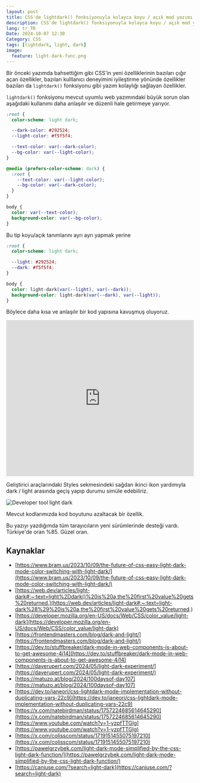 ```yaml
---
layout: post
title: CSS'de lightdark() fonksiyonuyla kolayca koyu / açık mod yazımı
description: CSS'de lightdark() fonksiyonuyla kolayca koyu / açık mod yazımı
lang: tr_TR
Date: 2024-10-07 12:30
Category: CSS
tags: [lightdark, light, dark]
image:
  feature: light-dark-func.png
---
```


Bir önceki yazımda bahsettiğim gibi CSS'in yeni özelliklerinin bazıları çığır açan özellikler, bazıları kulllanıcı deneyimini iyileştirme yönünde özellikler bazıları da `lightdark()` fonksiyonu gibi yazım kolaylığı sağlayan özellikler. 

`lightdark()` fonksiyonu mevcut uyumlu web yazımındaki büyük sorun olan aşağıdaki kullanımı daha anlaşılır ve düzenli hale getirmeye yarıyor.

```css
:root {
  color-scheme: light dark;

  --dark-color: #292524;
  --light-color: #f5f5f4;

  --text-color: var(--dark-color);
  --bg-color: var(--light-color);
}

@media (prefers-color-scheme: dark) {
  :root {
    --text-color: var(--light-color);
    --bg-color: var(--dark-color);
  }
}

body {
  color: var(--text-color);
  background-color: var(--bg-color);
}
````

Bu tip koyu/açık tanımlarını ayrı ayrı yapmak yerine 

```css
:root {
  color-scheme: light dark;

  --light: #292524;
  --dark: #f5f5f4;
}

body {
  color: light-dark(var(--light), var(--dark));
  background-color: light-dark(var(--dark), var(--light));
}
```

Böylece daha kısa ve anlaşılır bir kod yapısına kavuşmuş oluyoruz. 

<iframe height="420" width="100%" style="width: 100%;" scrolling="no" title="lightdark() fonksiyonu" src="https://codepen.io/fatihhayri/embed/rNXLRer?default-tab=css%2Cresult&zoom=0.5" frameborder="no" loading="lazy" allowtransparency="true" allowfullscreen="true">
</iframe>

Geliştirici araçlarındaki Styles sekmesindeki sağdan ikinci ikon yardımıyla dark / light arasında geçiş yapıp durumu simüle edebiliriz. 

![Developer tool light dark](https://fatihhayrioglu.com/images/light-dark.png)

Mevcut kodlarımızda kod boyutunu azaltacak bir özellik.

Bu yazıyı yazdığımda tüm tarayıcıların yeni sürümlerinde desteği vardı. Türkiye'de oran %85. Güzel oran. 

## Kaynaklar 

 - [https://www.bram.us/2023/10/09/the-future-of-css-easy-light-dark-mode-color-switching-with-light-dark/](https://www.bram.us/2023/10/09/the-future-of-css-easy-light-dark-mode-color-switching-with-light-dark/)
 - [https://web.dev/articles/light-dark#:~:text=light%2Ddark()%20is%20a,the%20first%20value%20gets%20returned.](https://web.dev/articles/light-dark#:~:text=light-dark%28%29%20is%20a,the%20first%20value%20gets%20returned.)
 - [https://developer.mozilla.org/en-US/docs/Web/CSS/color_value/light-dark](https://developer.mozilla.org/en-US/docs/Web/CSS/color_value/light-dark)
 - [https://frontendmasters.com/blog/dark-and-light/](https://frontendmasters.com/blog/dark-and-light/)
 - [https://dev.to/stuffbreaker/dark-mode-in-web-components-is-about-to-get-awesome-4i14](https://dev.to/stuffbreaker/dark-mode-in-web-components-is-about-to-get-awesome-4i14)
 - [https://daverupert.com/2024/05/light-dark-experiment/](https://daverupert.com/2024/05/light-dark-experiment/)
 - [https://matuzo.at/blog/2024/100daysof-day107](https://matuzo.at/blog/2024/100daysof-day107)
 - [https://dev.to/janeori/css-lightdark-mode-implementation-without-duplicating-vars-22c9](https://dev.to/janeori/css-lightdark-mode-implementation-without-duplicating-vars-22c9)
 - [https://x.com/natebirdman/status/1757224685614645290](https://x.com/natebirdman/status/1757224685614645290)
 - [https://www.youtube.com/watch?v=1-yzpfTTGIg](https://www.youtube.com/watch?v=1-yzpfTTGIg)
 - [https://x.com/colisscom/status/1719151455075197210](https://x.com/colisscom/status/1719151455075197210)
 - [https://pawelgrzybek.com/light-dark-mode-simplified-by-the-css-light-dark-function/](https://pawelgrzybek.com/light-dark-mode-simplified-by-the-css-light-dark-function/)
 - [https://caniuse.com/?search=light-dark](https://caniuse.com/?search=light-dark)